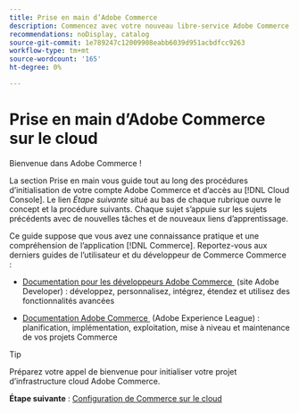 ```yaml
---
title: Prise en main d’Adobe Commerce
description: Commencez avec votre nouveau libre-service Adobe Commerce sur l’infrastructure cloud et apprenez à créer et déployer un magasin Adobe Commerce en quelques minutes.
recommendations: noDisplay, catalog
source-git-commit: 1e789247c12009908eabb6039d951acbdfcc9263
workflow-type: tm+mt
source-wordcount: '165'
ht-degree: 0%

---
```


# Prise en main d’Adobe Commerce sur le cloud

Bienvenue dans Adobe Commerce !

La section Prise en main vous guide tout au long des procédures d’initialisation de votre compte Adobe Commerce et d’accès au [!DNL Cloud Console]. Le lien _Étape suivante_ situé au bas de chaque rubrique ouvre le concept et la procédure suivants. Chaque sujet s’appuie sur les sujets précédents avec de nouvelles tâches et de nouveaux liens d’apprentissage.

Ce guide suppose que vous avez une connaissance pratique et une compréhension de l’application [!DNL Commerce]. Reportez-vous aux derniers guides de l’utilisateur et du développeur de Commerce Commerce :

- [Documentation pour les développeurs Adobe Commerce &#x200B;](https://developer.adobe.com/commerce/docs/) (site Adobe Developer) : développez, personnalisez, intégrez, étendez et utilisez des fonctionnalités avancées

- [Documentation Adobe Commerce &#x200B;](https://experienceleague.adobe.com/docs/commerce.html?lang=fr) (Adobe Experience League) : planification, implémentation, exploitation, mise à niveau et maintenance de vos projets Commerce

>[!TIP]
>
>Préparez votre appel de bienvenue pour initialiser votre projet d’infrastructure cloud Adobe Commerce.
>
>**Étape suivante** : [Configuration de Commerce sur le cloud](new-project.md)
